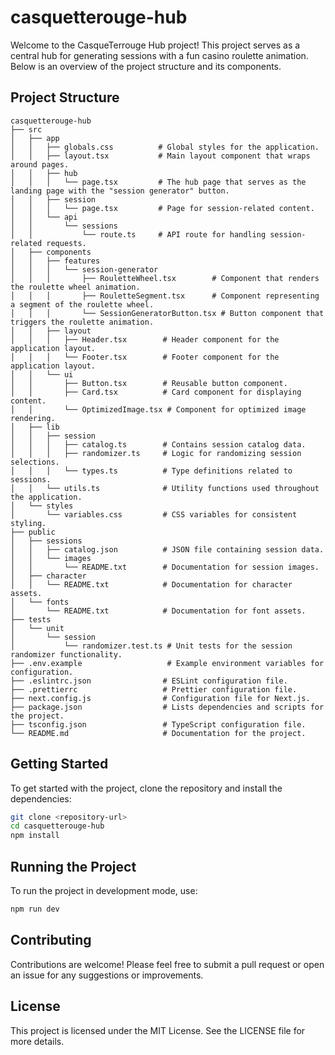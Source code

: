 # casquetterouge-hub

Welcome to the CasqueTerrouge Hub project! This project serves as a central hub for generating sessions with a fun casino roulette animation. Below is an overview of the project structure and its components.

## Project Structure

```
casquetterouge-hub
├── src
│   ├── app
│   │   ├── globals.css          # Global styles for the application.
│   │   ├── layout.tsx           # Main layout component that wraps around pages.
│   │   ├── hub
│   │   │   └── page.tsx         # The hub page that serves as the landing page with the "session generator" button.
│   │   ├── session
│   │   │   └── page.tsx         # Page for session-related content.
│   │   └── api
│   │       └── sessions
│   │           └── route.ts     # API route for handling session-related requests.
│   ├── components
│   │   ├── features
│   │   │   └── session-generator
│   │   │       ├── RouletteWheel.tsx        # Component that renders the roulette wheel animation.
│   │   │       ├── RouletteSegment.tsx      # Component representing a segment of the roulette wheel.
│   │   │       └── SessionGeneratorButton.tsx # Button component that triggers the roulette animation.
│   │   ├── layout
│   │   │   ├── Header.tsx        # Header component for the application layout.
│   │   │   └── Footer.tsx        # Footer component for the application layout.
│   │   └── ui
│   │       ├── Button.tsx        # Reusable button component.
│   │       ├── Card.tsx          # Card component for displaying content.
│   │       └── OptimizedImage.tsx # Component for optimized image rendering.
│   ├── lib
│   │   ├── session
│   │   │   ├── catalog.ts        # Contains session catalog data.
│   │   │   ├── randomizer.ts     # Logic for randomizing session selections.
│   │   │   └── types.ts          # Type definitions related to sessions.
│   │   └── utils.ts              # Utility functions used throughout the application.
│   └── styles
│       └── variables.css         # CSS variables for consistent styling.
├── public
│   ├── sessions
│   │   ├── catalog.json          # JSON file containing session data.
│   │   └── images
│   │       └── README.txt        # Documentation for session images.
│   ├── character
│   │   └── README.txt            # Documentation for character assets.
│   └── fonts
│       └── README.txt            # Documentation for font assets.
├── tests
│   └── unit
│       └── session
│           └── randomizer.test.ts # Unit tests for the session randomizer functionality.
├── .env.example                   # Example environment variables for configuration.
├── .eslintrc.json                # ESLint configuration file.
├── .prettierrc                   # Prettier configuration file.
├── next.config.js                # Configuration file for Next.js.
├── package.json                  # Lists dependencies and scripts for the project.
├── tsconfig.json                 # TypeScript configuration file.
└── README.md                     # Documentation for the project.
```

## Getting Started

To get started with the project, clone the repository and install the dependencies:

```bash
git clone <repository-url>
cd casquetterouge-hub
npm install
```

## Running the Project

To run the project in development mode, use:

```bash
npm run dev
```

## Contributing

Contributions are welcome! Please feel free to submit a pull request or open an issue for any suggestions or improvements.

## License

This project is licensed under the MIT License. See the LICENSE file for more details.